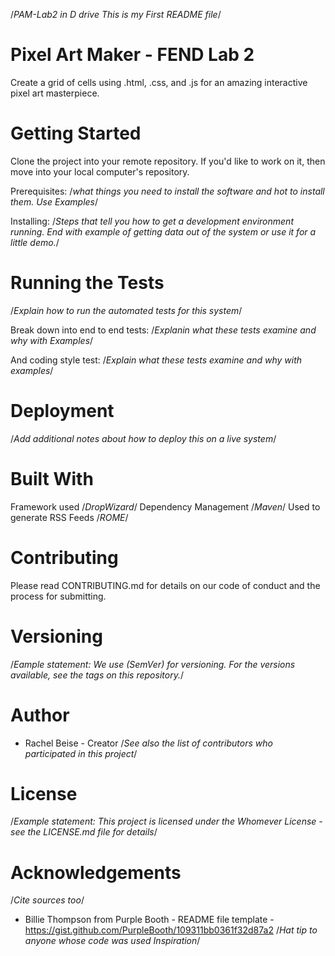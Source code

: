 /*PAM-Lab2 in D drive
This is my First README file*/
# Pixel Art Maker - FEND Lab 2
Create a grid of cells using .html, .css, and .js for an amazing interactive pixel art masterpiece. 


# Getting Started
Clone the project into your remote repository. If you'd like to work on it, then move into your local computer's repository. 

Prerequisites:
/*what things you need to install the software and hot to install them. Use Examples*/

Installing:
/*Steps that tell you how to get a development environment running.
End with example of getting data out of the system or use it for a little demo.*/ 


# Running the Tests 
 /*Explain how to run the automated tests for this system*/

Break down into end to end tests:
/*Explanin what these tests examine and why with Examples*/

And coding style test:
/*Explain what these tests examine and why with examples*/


# Deployment
/*Add additional notes about how to deploy this on a live system*/


# Built With
Framework used /*DropWizard*/
Dependency Management /*Maven*/
Used to generate RSS Feeds /*ROME*/


# Contributing
Please read CONTRIBUTING.md for details on our code of conduct and the process for submitting. 


# Versioning
/*Eample statement: We use (SemVer) for versioning. For the versions available, see the tags on this repository.*/


# Author
* Rachel Beise - Creator
/*See also the list of contributors who participated in this project*/


# License
/*Example statement: This project is licensed under the Whomever License - see the LICENSE.md file for details*/


# Acknowledgements
/*Cite sources too*/
* Billie Thompson from Purple Booth - README file template - https://gist.github.com/PurpleBooth/109311bb0361f32d87a2
/*Hat tip to anyone whose code was used
Inspiration*/
